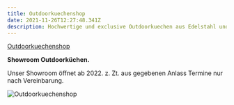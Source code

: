 ```yaml
---
title: Outdoorkuechenshop
date: 2021-11-26T12:27:48.341Z
description: Hochwertige und exclusive Outdoorkuechen aus Edelstahl und Teak.
---
```

[Outdoorkuechenshop](https://outdoorkuechenshop.de)

**Showroom Outdoorküchen.**

Unser Showroom öffnet ab 2022. z. Zt. aus gegebenen Anlass Termine nur nach Vereinbarung.

![Outdoorkuechenshop](/assets/outdoor.web.jpg "Outdoorkuechenshop, im Garten grillen.")